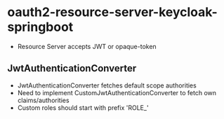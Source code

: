 # oauth2-resource-server-keycloak-springboot

* Resource Server accepts JWT or opaque-token
## JwtAuthenticationConverter
* JwtAuthenticationConverter fetches default scope authorities
* Need to implement CustomJwtAuthenticationConverter to fetch own claims/authorities
* Custom roles should start with prefix 'ROLE_'